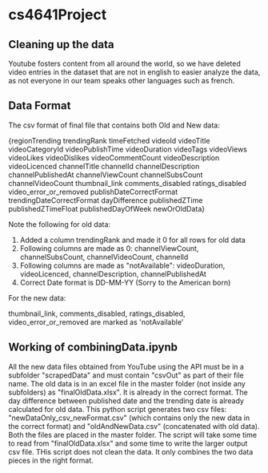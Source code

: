 # cs4641Project

## Cleaning up the data

Youtube fosters content from all around the world, so we have deleted video entries in the dataset that are not in english to easier analyze the data, as not everyone in our team speaks other languages such as french. 

## Data Format

The csv format of final file that contains both Old and New data:

{regionTrending	trendingRank	timeFetched	videoId	videoTitle	videoCategoryId	videoPublishTime	videoDuration	videoTags	videoViews	videoLikes	videoDislikes	videoCommentCount	videoDescription	videoLicenced	channelTitle	channelId	channelDescription	channelPublishedAt	channelViewCount	channelSubsCount	channelVideoCount	thumbnail_link	comments_disabled	ratings_disabled	video_error_or_removed	publishDateCorrectFormat	trendingDateCorrectFormat	dayDifference publishedZTime publishedZTimeFloat	publishedDayOfWeek	newOrOldData}
  
Note the following for old data:
1. Added a column trendingRank and made it 0 for all rows for old data
2. Following columns are made as 0: channelViewCount, channelSubsCount, channelVideoCount, channelId
3. Following columns are made as "notAvailable": videoDuration, videoLicenced, channelDescription, channelPublishedAt
4. Correct Date format is DD-MM-YY (Sorry to the American born)

For the new data:

thumbnail_link, comments_disabled, ratings_disabled, video_error_or_removed are marked as 'notAvailable'

## Working of combiningData.ipynb

All the new data files obtained from YouTube using the API must be in a subfolder "scrapedData\" and must contain "csvOut" as part of their file name. The old data is in an excel file in the master folder (not inside any subfolders) as "finalOldData.xlsx". It is already in the correct format. The day difference between published date and the trending date is already calculated for old data. This python script generates two csv files: "newDataOnly_csv_newFormat.csv" (which contains only the new data in the correct format) and "oldAndNewData.csv" (concatenated with old data). Both the files are placed in the master folder. The script will take some time to read from "finalOldData.xlsx" and some time to write the larger output csv file. THis script does not clean the data. It only combines the two data pieces in the right format.

